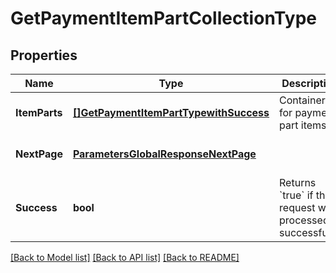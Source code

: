 # GetPaymentItemPartCollectionType

## Properties
Name | Type | Description | Notes
------------ | ------------- | ------------- | -------------
**ItemParts** | [**[]GetPaymentItemPartTypewithSuccess**](GETPaymentItemPartTypewithSuccess.md) | Container for payment part items.  | [optional] [default to null]
**NextPage** | [**ParametersGlobalResponseNextPage**](#/parameters/GLOBAL_RESPONSE_nextPage.md) |  | [optional] [default to null]
**Success** | **bool** | Returns &#x60;true&#x60; if the request was processed successfully. | [optional] [default to null]

[[Back to Model list]](../README.md#documentation-for-models) [[Back to API list]](../README.md#documentation-for-api-endpoints) [[Back to README]](../README.md)


